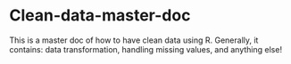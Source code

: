 # Clean-data-master-doc
This is a master doc of how to have clean data using R.
Generally, it contains: data transformation, handling missing values, and anything else!
